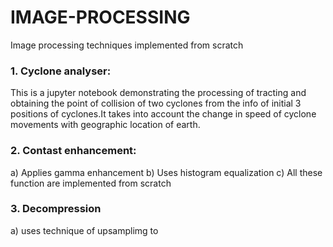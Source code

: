 # IMAGE-PROCESSING
Image processing techniques implemented from scratch

### 1. Cyclone analyser:
This is a jupyter notebook demonstrating the processing of tracting and obtaining the point of collision of two cyclones from the info of initial 3 positions of cyclones.It takes into account the change in speed of cyclone movements with geographic location of earth.

### 2. Contast enhancement:
a) Applies gamma enhancement 
b) Uses histogram equalization
c) All these function are implemented from scratch

### 3. Decompression
a) uses technique of upsamplimg to 
